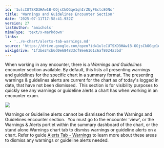 ```yaml
---
id: '1ulcCUTSXD3HAw1B-OOjsCkOGqe1qhIrZUyFSctcEONs'
title: 'Warnings and Guidelines Encounter Section'
date: '2025-07-11T17:58:41.932Z'
version: 27
lastAuthor: 'anichols'
mimeType: 'text/x-markdown'
links:
  - '../e-chart/alerts-tab-warnings.md'
source: 'https://drive.google.com/open?id=1ulcCUTSXD3HAw1B-OOjsCkOGqe1qhIrZUyFSctcEONs'
wikigdrive: '1f3be24cb6d0e684833cf8ee6161c6af8024a3bd'
---
```

When working in any encounter, there is a *Warnings and Guidelines* encounter section available.  By default, this lists all presenting warnings and guidelines for the specific chart in a summary format. The presenting warnings & guidelines alerts are current for the chart as of today's logged in date, that have not been dismissed.  This section is for visibility purposes to quickly see any warnings or guideline alerts a chart has when working in an encounter exam.

![](../warnings-and-guidelines-encounter-section.assets/a272a961ba366e85f1e4286a2b92c374.png)

Warnings or Guideline alerts cannot be dismissed from the Warnings and Guidelines encounter section.  You must go to the encounter ‘view', or the Warnings & Alerts portlet within the summary dashboard of the chart, or the stand alone Warnings chart tab to dismiss warnings or guideline alerts on a chart. Refer to guide [Alerts Tab - Warnings](../e-chart/alerts-tab-warnings.md) to learn more about these areas to dismiss any warnings or guideline alerts needed.
